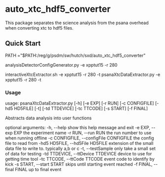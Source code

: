 # auto_xtc_hdf5_converter

This package separates the science analysis from the psana overhead when converting xtc to hdf5 files.

## Quick Start

PATH ="$PATH:/reg/g/psdm/sw/hutch/sxd/auto_xtc_hdf5_converter"

analysisDetectorConfigGenerator.py -e xpptut15 -r 280

interactiveXtcExtractor.sh -e xpptut15 -r 280 -t
psanaXtcDataExtractor.py -e xpptut15 -r 280 -t

### Usage

usage: psanaXtcDataExtractor.py [-h] [-e EXP] [-r RUN] [-c CONFIGFILE]
                                [-hd5 HD5FILE] [-t] [-td TTDEVICE]
                                [-tc TTCODE] [-s START] [-f FINAL]

Abstracts data analysis into user functions

optional arguments:
  -h, --help            show this help message and exit
  -e EXP, --exp EXP     the experiment name
  -r RUN, --run RUN     the run number to use when running offline
  -c CONFIGFILE, --configFile CONFIGFILE
                        the config file to read from
  -hd5 HD5FILE, --hd5File HD5FILE
                        extension of the small data file to write to.
                        typically a,b or c
  -t, --testSample      only take a small set of data for testing
  -td TTDEVICE, --ttDevice TTDEVICE
                        device to use for getting time tool
  -tc TTCODE, --ttCode TTCODE
                        event code to identify by kick
  -s START, --start START
                        skips until starting event reached
  -f FINAL, --final FINAL
                        up to final event

